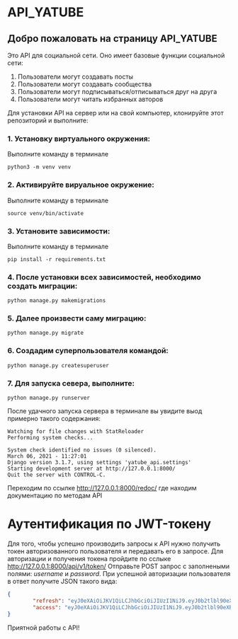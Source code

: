 # API_YATUBE
## Добро пожаловать на страницу API_YATUBE
Это API для социальной сети.
Оно имеет базовые функции социальной сети:
  1. Пользователи могут создавать посты
  2. Пользователи могут создавать сообщества
  3. Пользователи могут подписываться/отписываться друг на друга
  4. Пользователи могут читать избранных авторов

Для установки API на сервер или на свой компьютер, клонируйте этот репозиторий и выполните:
### 1. Установку виртуального окружения:
Выполните команду в терминале
```
python3 -m venv venv
```
### 2. Активируйте вируальное окружение:
Выполните команду в терминале
```
source venv/bin/activate
```
### 3. Установите зависимости:
Выполните команду в терминале
```
pip install -r requirements.txt
```
### 4. После установки всех зависимостей, необходимо создать миграции:
```
python manage.py makemigrations
```
### 5. Далее произвести саму миграцию:
```
python manage.py migrate
```
### 6. Создадим суперпользователя командой:
```
python manage.py createsuperuser
```
### 7. Для запуска севера, выполните:
```
python manage.py runserver
```
После удачного запуска сервера в терминале вы увидите выод примерно такого содержания:
```
Watching for file changes with StatReloader
Performing system checks...

System check identified no issues (0 silenced).
March 06, 2021 - 11:27:01
Django version 3.1.7, using settings 'yatube_api.settings'
Starting development server at http://127.0.0.1:8000/
Quit the server with CONTROL-C.
```
Переходим по ссылке http://127.0.0.1:8000/redoc/ где находим документацию по методам API

# Аутентификация по JWT-токену

Для того, чтобы успешно производить запросы к API нужно получить токен авторизованного пользователя и передавать его в запросе.
Для авторизации и получения токена пройдите по сслыке http://127.0.0.1:8000/api/v1/token/
Отправьте POST запрос с заполнеными полями: *username* и *password*. При успешной авторизации пользователя в ответ получите JSON такого вида:
``` json
{
        "refresh": "eyJ0eXAiOiJKV1QiLCJhbGciOiJIUzI1NiJ9.eyJ0b2tlbl90eXBlIjoicmVmcmVzaCIsImV4cCI6MTU4NzEyODUzNSwianRpIjoiNzRmMDhkOGEwODQ4NGEzYjgyZmM4MDRhMTQ3ZTEyZmIiLCJ1c2VyX2lkIjoxfQ.GW7Obcvy2TWgsEI5lqSx9BC1mxk0WnsywBHrXScs7bI",
        "access": "eyJ0eXAiOiJKV1QiLCJhbGciOiJIUzI1NiJ9.eyJ0b2tlbl90eXBlIjoiYWNjZXNzIiwiZXhwIjoxNTg3MDQyNDM1LCJqdGkiOiI5ZmNjMWE5YTM5NDQ0Y2Q4OWJlOGFlOGRlYWQxNDE0ZSIsInVzZXJfaWQiOjF9.ZkEdzDN5pNgYToDRJq1CKHjIglK1ir1fhnfcXkmziuk"
}
```

Приятной работы с API!
